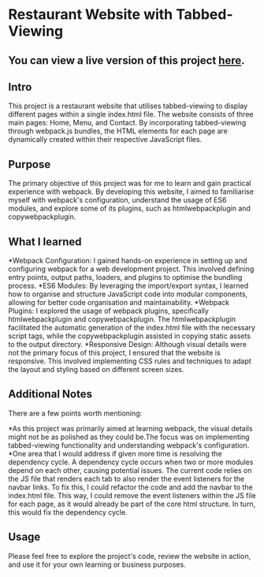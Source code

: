 # Restaurant Website with Tabbed-Viewing

## You can view a live version of this project [here](https://animated-kelpie-10c93b.netlify.app/).

## Intro
This project is a restaurant website that utilises tabbed-viewing to display different pages within a single index.html file. The website consists of three main pages: Home, Menu, and Contact. By incorporating tabbed-viewing through webpack.js bundles, the HTML elements for each page are dynamically created within their respective JavaScript files.

## Purpose
The primary objective of this project was for me to learn and gain practical experience with webpack. By developing this website, I aimed to familiarise myself with webpack's configuration, understand the usage of ES6 modules, and explore some of its plugins, such as htmlwebpackplugin and copywebpackplugin.

## What I learned

*Webpack Configuration: I gained hands-on experience in setting up and configuring webpack for a web development project. This involved defining entry points, output paths, loaders, and plugins to optimise the bundling process.
*ES6 Modules: By leveraging the import/export syntax, I learned how to organise and structure JavaScript code into modular components, allowing for better code organisation and maintainability.
*Webpack Plugins: I explored the usage of webpack plugins, specifically htmlwebpackplugin and copywebpackplugin. The htmlwebpackplugin facilitated the automatic generation of the index.html file with the necessary script tags, while the copywebpackplugin assisted in copying static assets to the output directory.
*Responsive Design: Although visual details were not the primary focus of this project, I ensured that the website is responsive. This involved implementing CSS rules and techniques to adapt the layout and styling based on different screen sizes.

## Additional Notes
There are a few points worth mentioning:

*As this project was primarily aimed at learning webpack, the visual details might not be as polished as they could be.The focus was on implementing tabbed-viewing functionality and understanding webpack's configuration.
*One area that I would address if given more time is resolving the dependency cycle. A dependency cycle occurs when two or more modules depend on each other, causing potential issues. The current code relies on the JS file that renders each tab to also render the event listeners for the navbar links. To fix this, I could refactor the code and add the navbar to the index.html file. This way, I could remove the event listeners within the JS file for each page, as it would already be part of the core html structure. In turn, this would fix the dependency cycle.

## Usage 
Please feel free to explore the project's code, review the website in action, and use it for your own learning or business purposes.
